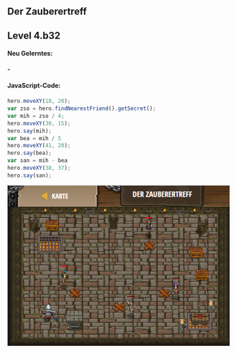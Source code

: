 ## **Der Zauberertreff**
## Level 4.b32

#### Neu Gelerntes:
<b>-</b>

[comment]: <> (Was wurde gelernt und wie funktioniert die Technik?)

#### JavaScript-Code:
```js
hero.moveXY(18, 20);
var zso = hero.findNearestFriend().getSecret();
var mih = zso / 4;
hero.moveXY(30, 15);
hero.say(mih);
var bea = mih / 5
hero.moveXY(41, 20);
hero.say(bea);
var san = mih - bea
hero.moveXY(38, 37);
hero.say(san);
```
![image](lvl4_b32.png)
